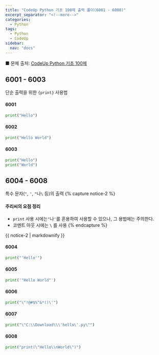 ```yaml
---
title: "CodeUp Python 기초 100제 출력 풀이(6001 - 6008)"
excerpt_separator: "<!--more-->"
categories:
  - Python
tags:
  - Python
  - CodeUp
sidebar:
  nav: "docs"
---
```

■ 문제 출처: [CodeUp Python 기초 100제](https://codeup.kr/problemsetsol.php?psid=33)

## 6001 - 6003
단순 출력을 위한 `{print}` 사용법

#### 6001
```python
print("Hello")
```

#### 6002
```python
print("Hello World")
```

#### 6003
```python
print("Hello")
print("World")
```

## 6004 - 6008
특수 문자(`"`, `'`, `"`나`\` 등)의 출력
{% capture notice-2 %}
#### 주리씨의 요점 정리
* `print` 사용 시에는`"`나`'`를 혼용하여 사용할 수 있으나, 그 용법에는 주의한다.
* 코멘트 아웃 시에는 `\` 를 사용
{% endcapture %}

<div class="notice">
  {{ notice-2 | markdownify }}
</div>

#### 6004
```python
print("'Hello'")
```

#### 6005
```python
print('"Hello World"')
```

#### 6006
```python
print("\"!@#$%^&*()\'")
```

#### 6007
```python
print("\"C:\\Download\\\'hello\'.py\"")
```

#### 6008
```python
print("print(\"Hello\\nWorld\")")
```
